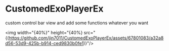 # CustomedExoPlayerEx
custom control bar view and add some functions whatever you want 

<img width="{40%}" height="{40%} src="{(https://github.com/jin7011/CustomedExoPlayerEx/assets/67801083/a32a8d56-53d9-425b-b914-ced9830b0fe1)}"/>


